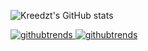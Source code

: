 ![Kreedzt's GitHub stats](https://github-readme-stats.vercel.app/api?username=anuraghazra&show_icons=true&theme=radical)

<div style="display: inline-block;">
    <a href="https://githubtrends.io" target="_blank">
      <img src="https://api.githubtrends.io/user/svg/Kreedzt/langs?time_range=one_year&theme=classic" alt="githubtrends">
    </a>
    <a href="https://githubtrends.io" target="_blank">
        <img src="https://api.githubtrends.io/user/svg/Kreedzt/repos?time_range=one_year&theme=classic" alt="githubtrends">
    </a>
</div>